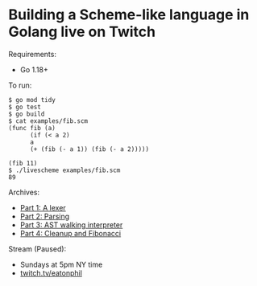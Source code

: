 # Building a Scheme-like language in Golang live on Twitch

Requirements:
* Go 1.18+

To run:

```shell
$ go mod tidy
$ go test
$ go build
$ cat examples/fib.scm
(func fib (a)
      (if (< a 2)
	  a
	  (+ (fib (- a 1)) (fib (- a 2)))))

(fib 11)
$ ./livescheme examples/fib.scm
89
```

Archives:
* [Part 1: A lexer](https://www.youtube.com/watch?v=lZNhZI-dN9k)
* [Part 2: Parsing](https://www.youtube.com/watch?v=5ttFEPQopXc)
* [Part 3: AST walking interpreter](https://www.youtube.com/watch?v=YwmGcverSHI)
* [Part 4: Cleanup and Fibonacci](https://www.youtube.com/watch?v=skDhTWILH8I)


Stream (Paused):
* Sundays at 5pm NY time
* [twitch.tv/eatonphil](https://twitch.tv/eatonphil)
